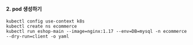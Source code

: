 
#### 2. pod 생성하기 ####
```
kubectl config use-context k8s
kubectl create ns ecommerce
kubectl run eshop-main --image=nginx:1.17 --env=DB=mysql -n ecommerce --dry-run=client -o yaml
```

